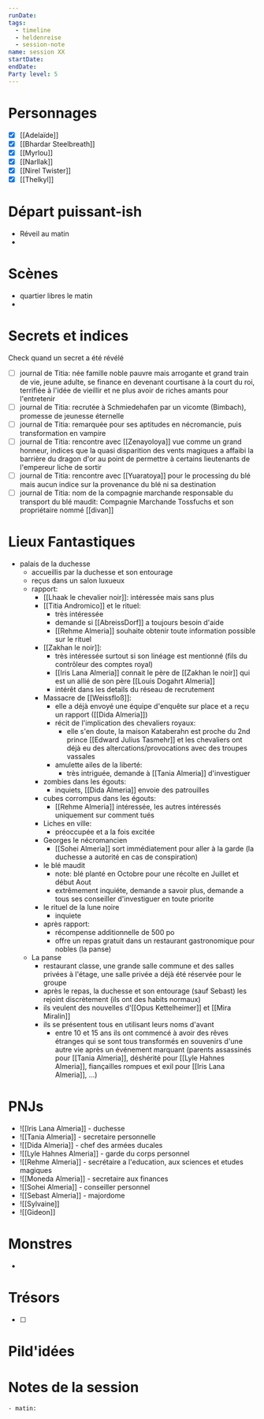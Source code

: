 ```yaml
---
runDate: 
tags:
  - timeline
  - heldenreise
  - session-note
name: session XX
startDate: 
endDate:
Party level: 5
---
```



# Personnages
- [x] [[Adelaïde]]
- [x] [[Bhardar Steelbreath]]
- [x] [[Myrlou]]
- [x] [[Narllak]]
- [x] [[Nirel Twister]]
- [x] [[Thelkyl]]

# Départ puissant-ish
- Réveil au matin
- 

# Scènes
- quartier libres le matin
- 

# Secrets et indices
Check quand un secret a été révélé
- [ ] journal de Titia: née famille noble pauvre mais arrogante et grand train de vie, jeune adulte, se finance en devenant courtisane à la court du roi, terrifiée à l'idée de vieillir et ne plus avoir de riches amants pour l'entretenir
- [ ] journal de Titia: recrutée à Schmiedehafen par un vicomte (Bimbach), promesse de jeunesse éternelle
- [ ] journal de Titia: remarquée pour ses aptitudes en nécromancie, puis transformation en vampire
- [ ] journal de Titia: rencontre avec [[Zenayoloya]] vue comme un grand honneur, indices que la quasi disparition des vents magiques a affaibi la barrière du dragon d'or au point de permettre à certains lieutenants de l'empereur liche de sortir
- [ ] journal de Titia: rencontre avec [[Yuaratoya]] pour le processing du blé mais aucun indice sur la provenance du blé ni sa destination
- [ ] journal de Titia: nom de la compagnie marchande responsable du transport du blé maudit: Compagnie Marchande Tossfuchs et son propriétaire nommé [[divan]]

# Lieux Fantastiques

- palais de la duchesse
	- accueillis par la duchesse et son entourage
	- reçus dans un salon luxueux
	- rapport:
		- [[Lhaak le chevalier noir]]: intéressée mais sans plus
		- [[Titia Andromico]] et le rituel: 
			- très intéressée
			- demande si [[AbreissDorf]] a toujours besoin d'aide
			- [[Rehme Almeria]] souhaite obtenir toute information possible sur le rituel
		- [[Zakhan le noir]]: 
			- très intéressée surtout si son linéage est mentionné (fils du contrôleur des comptes royal)
			- [[Iris Lana Almeria]] connait le père de [[Zakhan le noir]] qui est un allié de son père [[Louis Dogahrt Almeria]]
			- intérêt dans les details du réseau de recrutement
		- Massacre de [[Weissfloß]]:
			- elle a déjà envoyé une équipe d'enquête sur place et a reçu un rapport ([[Dida Almeria]])
			- récit de l'implication des chevaliers royaux:
				- elle s'en doute, la maison Kataberahn est proche du 2nd prince [[Edward Julius Tasmehr]] et les chevaliers ont déjà eu des altercations/provocations avec des troupes vassales
			- amulette ailes de la liberté:
				- très intriguée, demande à [[Tania Almeria]] d'investiguer
		- zombies dans les égouts:
			- inquiets, [[Dida Almeria]] envoie des patrouilles
		- cubes corrompus dans les égouts:
			- [[Rehme Almeria]] intéressée, les autres intéressés uniquement sur comment tués
		- Liches en ville:
			- préoccupée et a la fois excitée
		- Georges le nécromancien
			- [[Sohei Almeria]] sort immédiatement pour aller à la garde (la duchesse a autorité en cas de conspiration)
		- le blé maudit
			- note: blé planté en Octobre pour une récolte en Juillet et début Aout
			- extrêmement inquiéte, demande a savoir plus, demande a tous ses conseiller d'investiguer en toute priorite
		- le rituel de la lune noire
			- inquiete
		- après rapport: 
			- récompense additionnelle de 500 po
			- offre un repas gratuit dans un restaurant gastronomique pour nobles (la panse)
	- La panse
		- restaurant classe, une grande salle commune et des salles privées à l'étage, une salle privée a déjà été réservée pour le groupe
		- après le repas, la duchesse et son entourage (sauf Sebast) les rejoint discrètement (ils ont des habits normaux)
		- ils veulent des nouvelles d'[[Opus Kettelheimer]] et [[Mira Miralin]]
		- ils se présentent tous en utilisant leurs noms d'avant
			- entre 10 et 15 ans ils ont commencé à avoir des rêves étranges qui se sont tous transformés en souvenirs d'une autre vie après un événement marquant (parents assassinés pour [[Tania Almeria]], déshérité pour [[Lyle Hahnes Almeria]], fiançailles rompues et exil pour [[Iris Lana Almeria]], ...)

# PNJs
- ![[Iris Lana Almeria]] - duchesse
- ![[Tania Almeria]] - secretaire personnelle
- ![[Dida Almeria]] - chef des armées ducales
- ![[Lyle Hahnes Almeria]] - garde du corps personnel
- ![[Rehme Almeria]] - secrétaire a l'education, aux sciences et etudes magiques
- ![[Moneda Almeria]] - secretaire aux finances 
- ![[Sohei Almeria]] - conseiller personnel
- ![[Sebast Almeria]] - majordome
- ![[Sylvaine]]
- ![[Gideon]]

# Monstres
- 

# Trésors
- [ ]


# Pild'idées
> 

# Notes de la session

```
- matin:
```
